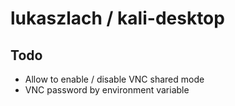 # lukaszlach / kali-desktop

## Todo

* Allow to enable / disable VNC shared mode
* VNC password by environment variable
